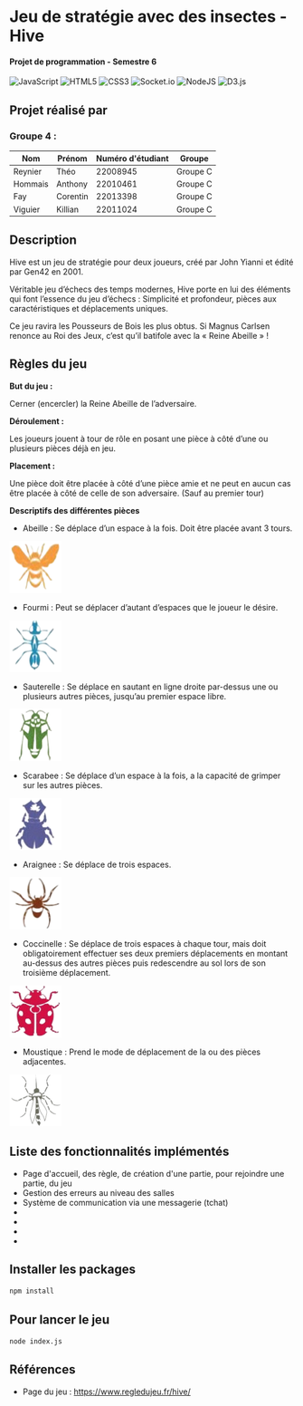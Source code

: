 # Jeu de stratégie avec des insectes - Hive
#### Projet de programmation - Semestre 6

![JavaScript](https://img.shields.io/badge/javascript-%23323330.svg?style=for-the-badge&logo=javascript&logoColor=%23F7DF1E)
![HTML5](https://img.shields.io/badge/html5-%23E34F26.svg?style=for-the-badge&logo=html5&logoColor=white)
![CSS3](https://img.shields.io/badge/css3-%231572B6.svg?style=for-the-badge&logo=css3&logoColor=white)
![Socket.io](https://img.shields.io/badge/Socket.io-black?style=for-the-badge&logo=socket.io&badgeColor=010101)
![NodeJS](https://img.shields.io/badge/node.js-6DA55F?style=for-the-badge&logo=node.js&logoColor=white)
![D3.js](https://img.shields.io/static/v1?style=for-the-badge&message=D3.js&color=222222&logo=D3.js&logoColor=F9A03C&label=)

## Projet réalisé par
### Groupe 4 :

| Nom          | Prénom       | Numéro d'étudiant |   Groupe   |
|--------------|--------------|-------------------|------------|
| Reynier      | Théo         | 22008945          | Groupe C   |
| Hommais      | Anthony      | 22010461          | Groupe C   |
| Fay          | Corentin     | 22013398          | Groupe C   |
| Viguier      | Killian      | 22011024          | Groupe C   |

## Description

Hive est un jeu de stratégie pour deux joueurs, créé par John Yianni et édité par Gen42 en 2001.

Véritable jeu d’échecs des temps modernes, Hive porte en lui des éléments qui font l’essence du jeu d’échecs : Simplicité et profondeur, pièces aux caractéristiques et déplacements uniques.

Ce jeu ravira les Pousseurs de Bois les plus obtus. Si Magnus Carlsen renonce au Roi des Jeux, c’est qu’il batifole avec la « Reine Abeille » !

## Règles du jeu

**But du jeu :**

Cerner (encercler) la Reine Abeille de l’adversaire.

**Déroulement :**

Les joueurs jouent à tour de rôle en posant une pièce à côté d’une ou plusieurs pièces déjà en jeu.

**Placement :**

Une pièce doit être placée à côté d’une pièce amie et ne peut en aucun cas être placée à côté de celle de son adversaire. (Sauf au premier tour)

**Descriptifs des différentes pièces**

- Abeille : Se déplace d’un espace à la fois. Doit être placée avant 3 tours. 

![Abeille](/public/insectes/abeille.png)
- Fourmi : Peut se déplacer d’autant d’espaces que le joueur le désire.

![Fourmi](/public/insectes/fourmi.png)
- Sauterelle : Se déplace en sautant en ligne droite par-dessus une ou plusieurs autres pièces, jusqu’au premier espace libre.

![Sauterelle](/public/insectes/sauterelle.png)
- Scarabee : Se déplace d’un espace à la fois, a la capacité de grimper sur les autres pièces.

![Scarabee](/public/insectes/scarabee.png)
- Araignee : Se déplace de trois espaces.

![Araignee](/public/insectes/araignee.png)
- Coccinelle : Se déplace de trois espaces à chaque tour, mais doit obligatoirement effectuer ses deux premiers déplacements en montant au-dessus des autres pièces puis redescendre au sol lors de son troisième déplacement.

![Coccinelle](/public/insectes/coccinelle.png)
- Moustique : Prend le mode de déplacement de la ou des pièces adjacentes. 

![Moustique](/public/insectes/moustique.png)

## Liste des fonctionnalités implémentés

- Page d'accueil, des règle, de création d'une partie, pour rejoindre une partie, du jeu
- Gestion des erreurs au niveau des salles
- Système de communication via une messagerie (tchat)
- 
-
-
-

## Installer les packages
```bash
npm install
```

## Pour lancer le jeu 
```bash
node index.js
```

## Références

- Page du jeu : https://www.regledujeu.fr/hive/
